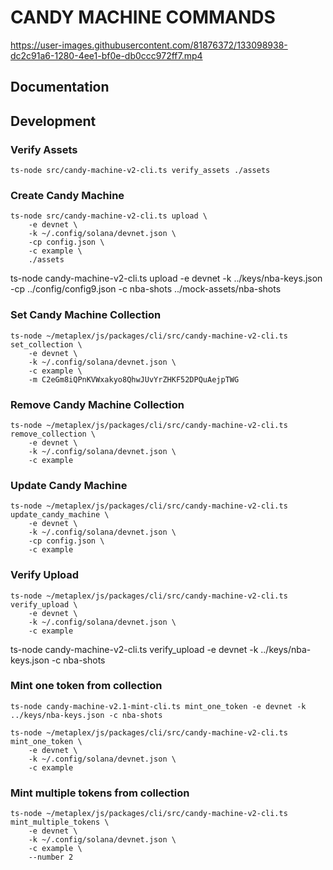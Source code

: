 # CANDY MACHINE COMMANDS

https://user-images.githubusercontent.com/81876372/133098938-dc2c91a6-1280-4ee1-bf0e-db0ccc972ff7.mp4

## Documentation

## Development

### Verify Assets

```
ts-node src/candy-machine-v2-cli.ts verify_assets ./assets
```

### Create Candy Machine

```
ts-node src/candy-machine-v2-cli.ts upload \
    -e devnet \
    -k ~/.config/solana/devnet.json \
    -cp config.json \
    -c example \
    ./assets

```


ts-node candy-machine-v2-cli.ts upload -e devnet -k ../keys/nba-keys.json -cp ../config/config9.json -c nba-shots ../mock-assets/nba-shots

### Set Candy Machine Collection

```
ts-node ~/metaplex/js/packages/cli/src/candy-machine-v2-cli.ts set_collection \
    -e devnet \
    -k ~/.config/solana/devnet.json \
    -c example \
    -m C2eGm8iQPnKVWxakyo8QhwJUvYrZHKF52DPQuAejpTWG
```

### Remove Candy Machine Collection

```
ts-node ~/metaplex/js/packages/cli/src/candy-machine-v2-cli.ts remove_collection \
    -e devnet \
    -k ~/.config/solana/devnet.json \
    -c example
```

### Update Candy Machine

```
ts-node ~/metaplex/js/packages/cli/src/candy-machine-v2-cli.ts update_candy_machine \
    -e devnet \
    -k ~/.config/solana/devnet.json \
    -cp config.json \
    -c example
```


### Verify Upload

```
ts-node ~/metaplex/js/packages/cli/src/candy-machine-v2-cli.ts verify_upload \
    -e devnet \
    -k ~/.config/solana/devnet.json \
    -c example
```

ts-node candy-machine-v2-cli.ts verify_upload -e devnet -k ../keys/nba-keys.json -c nba-shots 

### Mint one token from collection

```
ts-node candy-machine-v2.1-mint-cli.ts mint_one_token -e devnet -k ../keys/nba-keys.json -c nba-shots
```

```
ts-node ~/metaplex/js/packages/cli/src/candy-machine-v2-cli.ts mint_one_token \
    -e devnet \
    -k ~/.config/solana/devnet.json \
    -c example
```

### Mint multiple tokens from collection

```
ts-node ~/metaplex/js/packages/cli/src/candy-machine-v2-cli.ts mint_multiple_tokens \
    -e devnet \
    -k ~/.config/solana/devnet.json \
    -c example \
    --number 2
```






